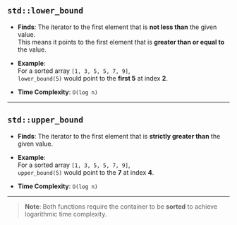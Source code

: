 ## `std::lower_bound`

- **Finds**: The iterator to the first element that is **not less than** the given value.  
  This means it points to the first element that is **greater than or equal to** the value.

- **Example**:  
  For a sorted array `[1, 3, 5, 5, 7, 9]`,  
  `lower_bound(5)` would point to the **first 5** at index **2**.

- **Time Complexity**: `O(log n)`

---

## `std::upper_bound`

- **Finds**: The iterator to the first element that is **strictly greater than** the given value.

- **Example**:  
  For a sorted array `[1, 3, 5, 5, 7, 9]`,  
  `upper_bound(5)` would point to the **7** at index **4**.

- **Time Complexity**: `O(log n)`

---

> **Note**: Both functions require the container to be **sorted** to achieve logarithmic time complexity.
